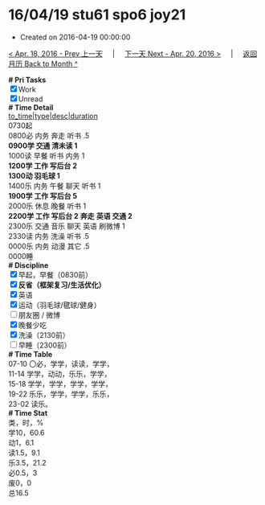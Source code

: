 # 16/04/19 stu61 spo6 joy21

- Created on 2016-04-19 00:00:00

[< Apr. 18, 2016 - Prev 上一天](_archived/lifelogs/2016/04/d18.md) &nbsp; &nbsp; | &nbsp; &nbsp; [下一天 Next - Apr. 20, 2016 >](_archived/lifelogs/2016/04/d20.md) &nbsp; &nbsp; |  &nbsp; &nbsp; [返回月历 Back to Month ^](_archived/lifelogs/2016/04/index.md)
<br/><div><b># Pri Tasks</b></div><div><input checked="true" type="checkbox"/>Work</div><div><input checked="true" type="checkbox"/>Unread</div><div><b># Time Detail</b></div><div><u>to_time|type|desc|duration</u></div><div>0730起</div><div>0800必 内务 奔走 听书 .5</div><div><b>0900学 交通 清未读 1</b></div><div>1000读 早餐 听书 内务 1</div><div><b>1200学 工作 写后台 2</b></div><div><b>1300动 羽毛球 1</b></div><div>1400乐 内务 午餐 聊天 听书 1</div><div><b>1900学 工作 写后台 5</b></div><div>2000乐 休息 晚餐 听书 1</div><div><b>2200学 工作 写后台 2</b> <b>奔走</b> <b>英语 </b><b>交通 2</b></div><div>2300乐 交通 音乐 聊天 英语 刷微博 1</div><div>2330读 内务 洗澡 听书 .5</div><div>0000乐 内务 动漫 其它 .5</div><div>0000睡</div><div><b># Discipline</b></div><div><input checked="true" type="checkbox"/>早起，早餐（0830前）</div><div><b><input checked="true" type="checkbox"/></b><b>反省（框架复习/生活优化）</b></div><div><input checked="true" type="checkbox"/>英语</div><div><input checked="true" type="checkbox"/>运动（羽毛球/毽球/健身）</div><div><input type="checkbox"/>朋友圈 / 微博</div><div><input checked="true" type="checkbox"/>晚餐少吃</div><div><input checked="true" type="checkbox"/>洗澡（2130前）</div><div><input type="checkbox"/>早睡（2300前）</div><div><b># Time Table</b></div><div>07-10 〇必，学学，读读，学学，</div><div>11-14 学学，动动，乐乐，学学，</div><div>15-18 学学，学学，学学，学学，</div><div>19-22 乐乐，学学，学学，乐乐，</div><div>23-02 读乐。</div><div><b># Time Stat</b></div><div>类，时，%</div><div>学10，60.6</div><div>动1，6.1</div><div>读1.5，9.1</div><div>乐3.5，21.2</div><div>必0.5，3</div><div>废0，0</div><div>总16.5</div>
